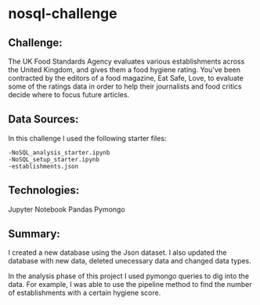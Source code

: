 # nosql-challenge



## Challenge:

The UK Food Standards Agency evaluates various establishments across the United Kingdom, and gives them a food hygiene rating. You've been contracted by the editors of a food magazine, Eat Safe, Love, to evaluate some of the ratings data in order to help their journalists and food critics decide where to focus future articles.

## Data Sources:

In this challenge I used the following starter files: 

    -NoSQL_analysis_starter.ipynb
    -NoSQL_setup_starter.ipynb
    -establishments.json
    
## Technologies:

Jupyter Notebook
Pandas
Pymongo

## Summary:

I created a new database using the Json dataset. I also updated the database with new data, deleted unecessary data and changed data types. 

In the analysis phase of this project I used pymongo queries to dig into the data. For example, I was able to use the pipeline method to find the number of establishments with a certain hygiene score. 